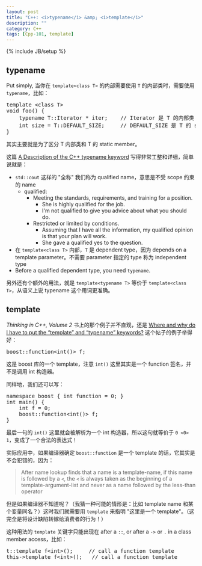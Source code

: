 ```yaml
---
layout: post
title: "C++: <i>typename</i> &amp; <i>template</i>"
description: ""
category: C++
tags: [Cpp-101, template]
---
```

{% include JB/setup %}

## typename

Put simply, 当你在 `template<class T>` 的内部需要使用 `T` 的内部类时，需要使用 `typename`，比如：

<pre class="prettyprint linenums">
template &lt;class T&gt;
void foo() {
	typename T::Iterator * iter; 	// Iterator 是 T 的内部类
	int size = T::DEFAULT_SIZE;		// DEFAULT_SIZE 是 T 的 static member
}
</pre>

其实主要就是为了区分 T 内部类和 T 的 static member。

这篇 [A Description of the C++ typename keyword](http://pages.cs.wisc.edu/~driscoll/typename.html) 写得非常工整和详细，简单说就是：

- `std::cout` 这样的 "全称" 我们称为 qualified name，意思是不受 scope 约束的 name
	- qualified:
		- Meeting the standards, requirements, and training for a position.
			- She is highly qualified for the job.
			- I'm not qualified to give you advice about what you should do.
		- Restricted or limited by conditions.
			- Assuming that I have all the information, my qualified opinion is that your plan will work.
			- She gave a qualified yes to the question.
- 在 `template<class T>` 内部，`T` 是 dependent type，因为 depends on a template parameter。不需要 parameter 指定的 type 称为 independent type
- Before a qualified dependent type, you need `typename`.

另外还有个额外的用法，就是 `template<typename T>` 等价于 `template<class T>`，从语义上说 typename 这个用词更准确。

## template

_Thinking in C++, Volume 2_ 书上的那个例子并不直观，还是 [Where and why do I have to put the “template” and “typename” keywords?](http://stackoverflow.com/a/613132) 这个帖子的例子举得好：

<pre class="prettyprint linenums">
boost::function&lt;int()&gt; f;
</pre>

这是 boost 库的一个 template，注意 `int()` 这里其实是一个 function 签名，并不是调用 int 构造器。

同样地，我们还可以写：

<pre class="prettyprint linenums">
namespace boost { int function = 0; }
int main() { 
	int f = 0;
	boost::function&lt;int()&gt; f; 
}
</pre>

最后一句的 `int()` 这里就会被解析为一个 int 构造器，所以这句就等价于 `0 <0> 1`，变成了一个合法的表达式！

实际应用中，如果编译器确定 `boost::function` 是一个 template 的话，它其实是不会犯错的，因为：

> After name lookup finds that a name is a template-name, if this name is followed by a `<`, the `<` is always taken as the beginning of a template-argument-list and never as a name followed by the less-than operator

但是如果编译器不知道呢？（我猜一种可能的情形是：比如 template name 和某个变量同名？）这时我们就需要用 `template` 来指明 "这里是一个 template"。（这完全是将设计缺陷转嫁给消费者的行为！）

这种用法的 `template` 关键字只能出现在 after a `::`, or after a `->` or `.` in a class member access，比如：

<pre class="prettyprint linenums">
t::template f&lt;int&gt;();		// call a function template
this-&gt;template f&lt;int&gt;();	// call a function template
</pre>